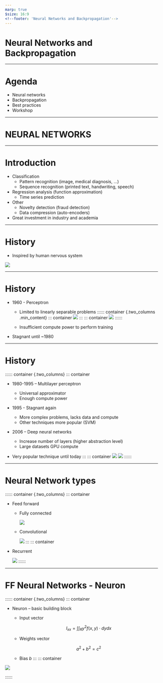 ```yaml
---
marp: true
$size: 16:9
<!--footer: 'Neural Networks and Backpropagation'-->
---
```


# Neural Networks and Backpropagation

---

# Agenda

* Neural networks
* Backpropagation
* Best practices
* Workshop

---

# NEURAL NETWORKS

---

# Introduction

* Classification
    * Pattern recognition (image, medical diagnosis, …)
    * Sequence recognition (printed text, handwriting, speech)
* Regression analysis (function approximation)
    * Time series prediction
* Other
    * Novelty detection (fraud detection)
    * Data compression (auto-encoders)
* Great investment in industry and academia

---

# History

* Inspired by human nervous system

![](media/human_nervous_system.png "")

---

# History

* 1960 - Perceptron
    * Limited to linearly separable problems
:::::: container {.two_columns .min_content}
::: container
![](media/perceptron.png "")
:::
::: container
![](media/xor_function.png "")
::::::

  * Insufficient compute power to perform training
* Stagnant until ~1980

---

# History

:::::: container {.two_columns}
::: container
* 1980-1995 – Multilayer perceptron
  * Universal approximator
  * Enough compute power

* 1995 - Stagnant again
  * More complex problems, lacks data and compute
  * Other techniques more popular (SVM)

* 2006 – Deep neural networks
  * Increase number of layers (higher abstraction level)
  * Large datasets GPU compute
* Very popular technique until today
:::
::: container
![](media/nn_simple.png "")
![](media/nn_complex.png "")
::::::
---
# Neural Network types

:::::: container {.two_columns}
::: container
* Feed forward
  * Fully connected

    ![](media/fully_connected.png "")

  * Convolutional
  
    ![](media/convolutional.png "")
:::
::: container
* Recurrent

    ![](media/recurrent.png "")
::::::
---

# FF Neural Networks - Neuron

:::::: container {.two_columns}
::: container
* Neuron – basic building block
  * Input vector

    $$I_{xx}=\int\int_Ry^2f(x,y)\cdot{}dydx$$
  * Weights vector

    $$a^2 + b^2 = c^2$$
  * Bias $b$
:::
::: container

![](media/neuron.png "")

::::::